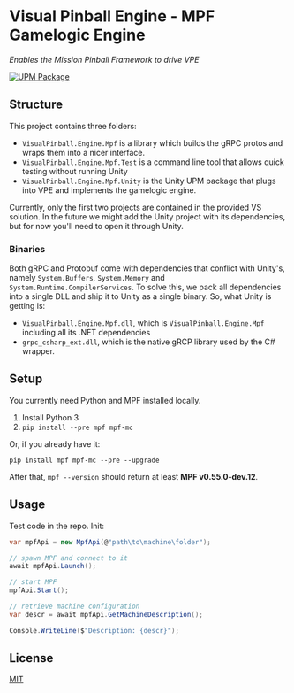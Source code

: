 # Visual Pinball Engine - MPF Gamelogic Engine
*Enables the Mission Pinball Framework to drive VPE*

[![UPM Package](https://img.shields.io/npm/v/org.visualpinball.engine.missionpinball?label=org.visualpinball.engine.missionpinball&registry_uri=https://registry.visualpinball.org&color=%2333cf57&logo=unity&style=flat)](https://registry.visualpinball.org/-/web/detail/org.visualpinball.engine.missionpinball)

## Structure

This project contains three folders:

- `VisualPinball.Engine.Mpf` is a library which builds the gRPC protos and 
  wraps them into a nicer interface.
- `VisualPinball.Engine.Mpf.Test` is a command line tool that allows quick 
  testing without running Unity
- `VisualPinball.Engine.Mpf.Unity` is the Unity UPM package that plugs into 
  VPE and implements the gamelogic engine.
  
Currently, only the first two projects are contained in the provided VS 
solution. In the future we might add the Unity project with its dependencies,
but for now you'll need to open it through Unity.

### Binaries

Both gRPC and Protobuf come with dependencies that conflict with Unity's, namely
`System.Buffers`, `System.Memory` and `System.Runtime.CompilerServices`. To
solve this, we pack all dependencies into a single DLL and ship it to Unity as
a single binary. So, what Unity is getting is:

- `VisualPinball.Engine.Mpf.dll`, which is `VisualPinball.Engine.Mpf` including
  all its .NET dependencies
- `grpc_csharp_ext.dll`, which is the native gRCP library used by the C# wrapper.

## Setup

You currently need Python and MPF installed locally.

1. Install Python 3
2. `pip install --pre mpf mpf-mc`

Or, if you already have it:

`pip install mpf mpf-mc --pre --upgrade`

After that, `mpf --version` should return at least **MPF v0.55.0-dev.12**.

## Usage

Test code in the repo. Init:

```cs
var mpfApi = new MpfApi(@"path\to\machine\folder");

// spawn MPF and connect to it
await mpfApi.Launch();

// start MPF
mpfApi.Start();

// retrieve machine configuration
var descr = await mpfApi.GetMachineDescription();

Console.WriteLine($"Description: {descr}");
```

## License

[MIT](LICENSE)